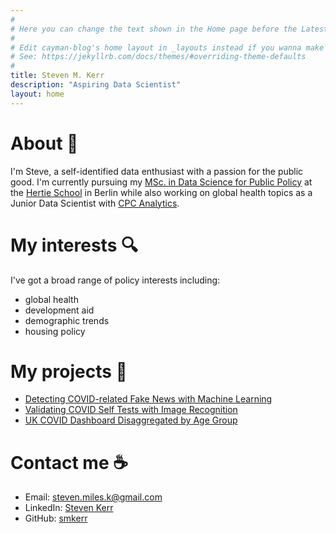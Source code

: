 ```yaml
---
#
# Here you can change the text shown in the Home page before the Latest Posts section.
#
# Edit cayman-blog's home layout in _layouts instead if you wanna make some changes
# See: https://jekyllrb.com/docs/themes/#overriding-theme-defaults
#
title: Steven M. Kerr
description: "Aspiring Data Scientist"
layout: home
---
```


# About :wave:
I'm Steve, a self-identified data enthusiast with a passion for the public good. I'm currently pursuing my [MSc. in Data Science for Public Policy](https://www.hertie-school.org/en/mds) at the [Hertie School](https://www.hertie-school.org/en/) in Berlin while also working on global health topics as a Junior Data Scientist with [CPC Analytics](https://www.cpc-analytics.com).

# My interests :mag:
I've got a broad range of policy interests including:
* global health
* development aid
* demographic trends
* housing policy

# My projects :construction_worker:
* <a href="/projects.html#detecting-covid-fake-news">Detecting COVID-related Fake News with Machine Learning</a>
* <a href="/projects.html#validating-covid-self-tests">Validating COVID Self Tests with Image Recognition</a>
* <a href="/projects.html#uk-covid-dashboard">UK COVID Dashboard Disaggregated by Age Group</a>

# Contact me :coffee:
* Email: [steven.miles.k@gmail.com](mailto:steven.miles.k@gmail.com)
* LinkedIn: [Steven Kerr](https://www.linkedin.com/in/stevenmileskerr/)
* GitHub: [smkerr](https://github.com/smkerr)
